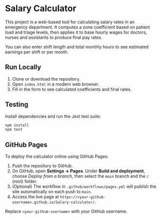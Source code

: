 # Salary Calculator

This project is a web-based tool for calculating salary rates in an emergency department. It computes a zone coefficient based on patient load and triage levels, then applies it to base hourly wages for doctors, nurses and assistants to produce final pay rates.

You can also enter shift length and total monthly hours to see estimated earnings per shift or per month.

## Run Locally

1. Clone or download the repository.
2. Open `index.html` in a modern web browser.
3. Fill in the form to see calculated coefficients and final rates.

## Testing

Install dependencies and run the Jest test suite:

```bash
npm install
npm test
```

## GitHub Pages

To deploy the calculator online using GitHub Pages:

1. Push the repository to GitHub.
2. On GitHub, open **Settings → Pages**. Under **Build and deployment**, choose *Deploy from a branch*, then select the `main` branch and the `/` (root) folder.
3. (Optional) The workflow in `.github/workflows/pages.yml` will publish the site automatically on each push to `main`.
4. Access the live page at `https://<your-github-username>.github.io/Salary-calculator/`.

Replace `<your-github-username>` with your GitHub username.
